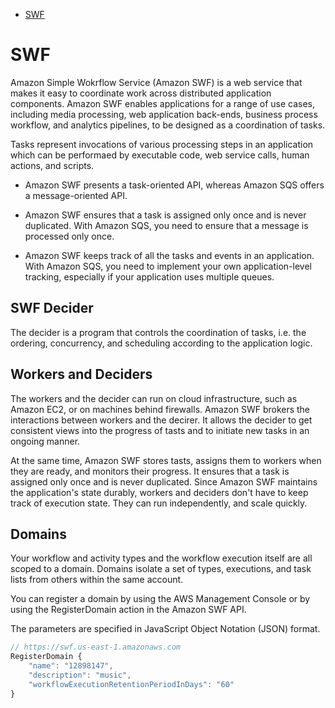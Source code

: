 -   [SWF](#swf)

# SWF

Amazon Simple Wokrflow Service (Amazon SWF) is a web service that makes it easy to coordinate work across distributed application components. Amazon SWF enables applications for a range of use cases, including media processing, web application back-ends, business process workflow, and analytics pipelines, to be designed as a coordination of tasks.

Tasks represent invocations of various processing steps in an application which can be performaed by executable code, web service calls, human actions, and scripts.

-   Amazon SWF presents a task-oriented API, whereas Amazon SQS offers a message-oriented API.

-   Amazon SWF ensures that a task is assigned only once and is never duplicated. With Amazon SQS, you need to ensure that a message is processed only once.

-   Amazon SWF keeps track of all the tasks and events in an application. With Amazon SQS, you need to implement your own application-level tracking, especially if your application uses multiple queues.

## SWF Decider

The decider is a program that controls the coordination of tasks, i.e. the ordering, concurrency, and scheduling according to the application logic.

## Workers and Deciders

The workers and the decider can run on cloud infrastructure, such as Amazon EC2, or on machines behind firewalls. Amazon SWF brokers the interactions between workers and the decirer. It allows the decider to get consistent views into the progress of tasts and to initiate new tasks in an ongoing manner.

At the same time, Amazon SWF stores tasts, assigns them to workers when they are ready, and monitors their progress. It ensures that a task is assigned only once and is never duplicated. Since Amazon SWF maintains the application's state durably, workers and deciders don't have to keep track of execution state. They can run independently, and scale quickly.

## Domains

Your workflow and activity types and the workflow execution itself are all scoped to a domain. Domains isolate a set of types, executions, and task lists from others within the same account.

You can register a domain by using the AWS Management Console or by using the RegisterDomain action in the Amazon SWF API.

The parameters are specified in JavaScript Object Notation (JSON) format.

```javascript
// https://swf.us-east-1.amazonaws.com
RegisterDomain {
    "name": "12898147",
    "description": "music",
    "workflowExecutionRetentionPeriodInDays": "60"
}
```
